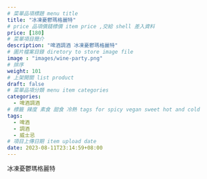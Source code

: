 ```yaml
---
# 菜單品項標題 menu title 
title: "冰凍憂鬱瑪格麗特"
# price 品項價錢標價 item price ,交給 shell 差入資料
price: [180] 
# 菜單項目簡介 
description: "啤酒調酒 冰凍憂鬱瑪格麗特"
# 圖片檔案目錄 diretory to store image file
image : "images/wine-party.png"
# 排序
weight: 101 
# 上架開關 list product 
draft: false
# 菜單品項分類 menu item categories 
categories:
  - 啤酒調酒 
# 標籤 辣度 素食 甜食 冷熱 tags for spicy vegan sweet hot and cold 
tags:
  - 啤酒
  - 調酒 
  - 威士忌
# 項目上傳日期 item upload date 
date: 2023-08-11T23:14:59+08:00
---
```


 冰凍憂鬱瑪格麗特
